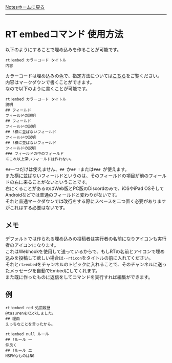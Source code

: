 [Notesホームに戻る](/notes)
* * *
# RT embedコマンド 使用方法
以下のようにすることで埋め込みを作ることが可能です。
```
rt!embed カラーコード タイトル
内容
```
カラーコードは埋め込みの色で、指定方法については[こちら](https://rt-team.github.io/notes/color)をご覧ください。  
内容はマークダウンで書くことができます。  
なので以下のように書くことが可能です。
```
rt!embed カラーコード タイトル
説明
## フィールド
フィールドの説明
## フィールド
フィールドの説明
## !横に並ばないフィールド
フィールドの説明
## !横に並ばないフィールド
フィールドの説明
### フィールドの中のフィールド
※これ以上深いフィールドは作れない。
```
※`#`一つだけは使えません、`## `か`## !`または`### `が使えます。  
また横に並ばないフィールドというのは、そのフィールドの項目が前のフィールドの右に来ることがないということです。  
右にくることがあるのはWeb版とPC版のDiscordのみで、iOSやiPad OSそしてAndroidなどでは普通のフィールドと変わりがないです。  
それと普通マークダウンでは改行をする際にスペースを二つ置く必要がありますがこれはする必要はないです。

## メモ
デフォルトでは作られる埋め込みの投稿者は実行者の名前になりアイコンも実行者のアイコンになります。  
これはWebhookを使用して送っているからで、もしRTの名前とアイコンで埋め込みを投稿して欲しい場合は`--rticon`をタイトルの前に入れてください。  
それと`rt>embed`をチャンネルのトピックに入れることで、そのチャンネルに送ったメッセージを自動でEmbedにしてくれます。  
また既に作ったものに返信をしてコマンドを実行すれば編集ができます。

## 例
```
rt!embed red 処罰履歴
@tasurenをKickしました。
## 理由
えっちなことを言ったから。
```
```
rt!embed null ルール
## !ルール 一
仲良く
## !ルール 二
NSFWなものはNG
```
